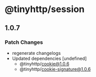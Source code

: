# @tinyhttp/session

## 1.0.7
### Patch Changes

- regenerate changelogs
- Updated dependencies [undefined]
  - @tinyhttp/cookie@1.0.6
  - @tinyhttp/cookie-signature@1.0.6
